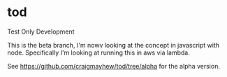 tod
===

Test Only Development

This is the beta branch, I'm nowv looking at the concept in javascript with node. Specifically I'm looking at running this in aws via lambda.


See https://github.com/craigmayhew/tod/tree/alpha for the alpha version.
